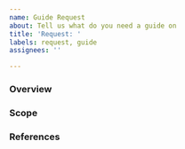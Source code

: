 ```yaml
---
name: Guide Request
about: Tell us what do you need a guide on
title: 'Request: '
labels: request, guide
assignees: ''

---
```


### Overview

<!-- Describe what this guide is for and why it's needed -->

### Scope

<!-- What would be the scope of the guide -->

### References

<!-- Reference any related issues, topics, guides, recommendations, external links -->
